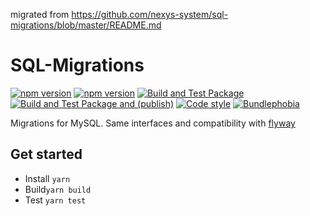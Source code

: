 migrated from https://github.com/nexys-system/sql-migrations/blob/master/README.md

# SQL-Migrations

[![npm version](https://badge.fury.io/js/@nexys%2Fsql-migrations.svg)](https://www.npmjs.com/package/@nexys/sql-migrations)
[![npm version](https://img.shields.io/npm/v/@nexys%2Fsql-migrations.svg)](https://www.npmjs.com/package/@nexys/sql-migrations)
[![Build and Test Package](https://github.com/nexys-system/sql-migrations/actions/workflows/yarn.yml/badge.svg)](https://github.com/nexys-system/sql-migrations/actions/workflows/yarn.yml)
[![Build and Test Package and (publish)](https://github.com/nexys-system/sql-migrations/actions/workflows/publish.yml/badge.svg)](https://github.com/nexys-system/sql-migrations/actions/workflows/publish.yml)
[![Code style](https://img.shields.io/badge/code_style-prettier-ff69b4.svg)](https://prettier.io/)
[![Bundlephobia](https://badgen.net/bundlephobia/min/@nexys/sql-migrations)](https://bundlephobia.com/result?p=@nexys/sql-migrations)

Migrations for MySQL. Same interfaces and compatibility with [flyway](https://flywaydb.org/)

## Get started

- Install `yarn`
- Build`yarn build`
- Test `yarn test`
